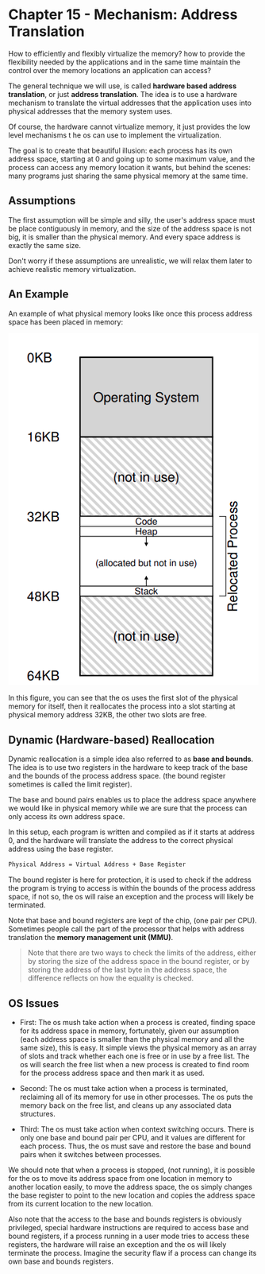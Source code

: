 # Chapter 15 - Mechanism: Address Translation

How to efficiently and flexibly virtualize the memory? how to provide the flexibility needed by the applications and in the same time maintain the control over the memory locations an application can access?

The general technique we will use, is called **hardware based address translation**, or just **address translation**. The idea is to use a hardware mechanism to translate the virtual addresses that the application uses into physical addresses that the memory system uses.

Of course, the hardware cannot virtualize memory, it just provides the low level mechanisms t he os can use to implement the virtualization.

The goal is to create that beautiful illusion: each process has its own address space, starting at 0 and going up to some maximum value, and the process can access any memory location it wants, but behind the scenes: many programs just sharing the same physical memory at the same time.

## Assumptions

The first assumption will be simple and silly, the user's address space must be place contiguously in memory, and the size of the address space is not big, it is smaller than the physical memory. And every space address is exactly the same size.

Don't worry if these assumptions are unrealistic, we will relax them later to achieve realistic memory virtualization.

## An Example

An example of what physical memory looks like once this process address space has been placed in memory:

![physical-memory-with-single-allocated-process.png](assets/physical-memory-with-single-allocated-process.png)

In this figure, you can see that the os uses the first slot of the physical memory for itself, then it reallocates the process into a slot starting at physical memory address 32KB, the other two slots are free.

## Dynamic (Hardware-based) Reallocation

Dynamic reallocation is a simple idea also referred to as **base and bounds**. The idea is to use two registers in the hardware to keep track of the base and the bounds of the process address space. (the bound register sometimes is called the limit register).

The base and bound pairs enables us to place the address space anywhere we would like in physical memory while we are sure that the process can only access its own address space.

In this setup, each program is written and compiled as if it starts at address 0, and the hardware will translate the address to the correct physical address using the base register.

```txt
Physical Address = Virtual Address + Base Register
```

The bound register is here for protection, it is used to check if the address the program is trying to access is within the bounds of the process address space, if not so, the os will raise an exception and the process will likely be terminated.

Note that base and bound registers are kept of the chip, (one pair per CPU). Sometimes people call the part of the processor that helps with address translation the **memory management unit (MMU)**.

> Note that there are two ways to check the limits of the address, either by storing the size of the address space in the bound register, or by storing the address of the last byte in the address space, the difference reflects on how the equality is checked.

## OS Issues

- First: The os mush take action when a process is created, finding space for its address space in memory, fortunately, given our assumption (each address space is smaller than the physical memory and all the same size), this is easy. It simple views the physical memory as an array of slots and track whether each one is free or in use by a free list. The os will search the free list when a new process is created to find room for the process address space and then mark it as used.

- Second: The os must take action when a process is terminated, reclaiming all of its memory for use in other processes. The os puts the memory back on the free list, and cleans up any associated data structures.

- Third: The os must take action when context switching occurs. There is only one base and bound pair per CPU, and it values are different for each process. Thus, the os must save and restore the base and bound pairs when it switches between processes.

We should note that when a process is stopped, (not running), it is possible for the os to move its address space from one location in memory to another location easily, to move the address space, the os simply changes the base register to point to the new location and copies the address space from its current location to the new location.

Also note that the access to the base and bounds registers is obviously privileged, special hardware instructions are required to access base and bound registers, if a process running in a user mode tries to access these registers, the hardware will raise an exception and the os will likely terminate the process. Imagine the security flaw if a process can change its own base and bounds registers.
